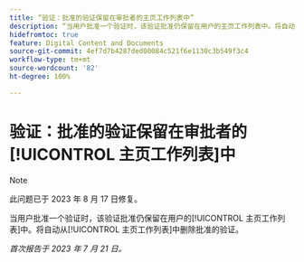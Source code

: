 ```yaml
---
title: “验证：批准的验证保留在审批者的主页工作列表中”
description: “当用户批准一个验证时，该验证批准仍保留在用户的主页工作列表中。将自动从主页工作列表中删除批准的验证。”
hidefromtoc: true
feature: Digital Content and Documents
source-git-commit: 4ef7d7b4287ded00084c521f6e1130c3b549f3c4
workflow-type: tm+mt
source-wordcount: '82'
ht-degree: 100%

---
```



# 验证：批准的验证保留在审批者的[!UICONTROL 主页工作列表]中

<!--WF and WFP TOCs-->

>[!NOTE]
>
>此问题已于 2023 年 8 月 17 日修复。

当用户批准一个验证时，该验证批准仍保留在用户的[!UICONTROL 主页工作列表]中。将自动从[!UICONTROL 主页工作列表]中删除批准的验证。

_首次报告于 2023 年 7 月 21 日。_


